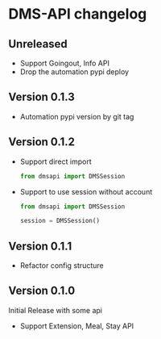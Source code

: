 # DMS-API changelog

## Unreleased

- Support Goingout, Info API
- Drop the automation pypi deploy

## Version 0.1.3

- Automation pypi version by git tag

## Version 0.1.2

- Support direct import
  ```python
  from dmsapi import DMSSession
  ```
- Support to use session without account
  ```python
  from dmsapi import DMSSession
  
  session = DMSSession()
  ```

## Version 0.1.1
- Refactor config structure

## Version 0.1.0
Initial Release with some api

- Support Extension, Meal, Stay API